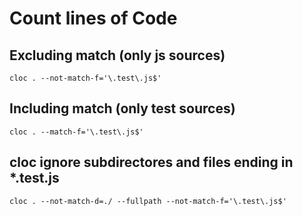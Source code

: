 # Count lines of Code

## Excluding match (only js sources)
```shell
cloc . --not-match-f='\.test\.js$' 
```
    
## Including match (only test sources)
```shell
cloc . --match-f='\.test\.js$' 
```

## cloc ignore subdirectores and files ending in *.test.js
```shell
cloc . --not-match-d=./ --fullpath --not-match-f='\.test\.js$' 
```
